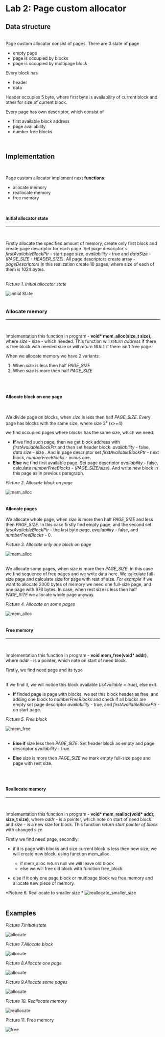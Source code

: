 # Lab 2: Page custom allocator

## **Data structure**

<br>
Page custom allocator consist of pages. There are 3 state of page

- empty page
- page is occupied by blocks
- page is occupied by multipage block

Every block has
- header
- data

Header occupies 5 byte, where first byte is availability of current block
and other for size of current block.

Every page has own descriptor, which consist of

- first available block address
- page availability
- number free blocks

<br>

## **Implementation**
<br>

Page custom allocator implement next **functions**:

- allocate memory
- reallocate memory
- free memory

<br>


#### **Initial allocator state**
---
<br>

Firstly allocate the specified amount of memory, create only first block
and create page descriptor for each page. Set page descriptor's
*firstAvailableBlockPtr* - start page size, *availability* - true and
*dataSize* - *(PAGE_SIZE - HEADER_SIZE)*. All page descriptors create array - 
*pageDescriptors*
In this realization create 10 pages, where size of each of them is 1024 bytes.
<br>
<br>

*Picture 1. Initial allocator state*
<br>


![initial State](./img/initialState.jpg)
<br>
<br>




### **Allocate memory**
---
<br>


Implementation this function in program -  __void* mem_alloc(size_t size)__, where *size* - 
size - which needed. This function will *return address* if there is free block with needed 
size or will *return NULL* if there isn't free page.

When we allocate memory we have 2 variants:
1. When *size* is less then half *PAGE_SIZE*
2. When *size* is more then half *PAGE_SIZE*

<br>
<br>


#### **Allocate block on one page**

<br>

We divide page on blocks, when *size* is less then half *PAGE_SIZE*.
Every page has blocks with the same size, where size 2<sup>x</sup> (x>=4)

we find occupied pages where blocks has the same size, which we need.
- **If** we find such page, then we get block address with *firstAvailableBlockPtr* and then set header 
block: *availability* - false, *data size* - size . And in page descriptor set 
*firstAvailableBlockPtr* - next block, *numberFreeBlocks* - minus one. 
- **Else** we find first available page. Set page descriptor *availability* - false,
calculate *numberFreeBlocks* - *(PAGE_SIZE/size)*. And write new block in this page as in previous 
paragraph.

*Picture 2. Allocate block on page*
<br>


![mem_alloc](./img/memAllocBlock.jpg)
<br>
<br>



#### **Allocate pages**


We allocate whole page, when *size* is more then half *PAGE_SIZE* and less then *PAGE_SIZE*.
In this case firstly find empty page, and the second set *firstAvailableBlockPtr* - the last byte page,
*availability* - false, and *numberFreeBlocks* - 0.


*Picture 3. Allocate only one block on page*
<br>


![mem_alloc](./img/memAllocOnePage.jpg)
<br>
<br>


We allocate some pages, when *size* is more then *PAGE_SIZE*. In this case we find sequence 
of free pages and we write data here. We calculate full-size page and calculate size for page with 
rest of size. *For example* if we want to allocate 2000 bytes of memory we need one full-size page, 
and one page with 976 bytes. In case, when rest size is less then half *PAGE_SIZE* we allocate whole 
page anyway.

*Picture 4. Allocate on some pages*
<br>


![mem_alloc](./img/memAllocSomePages.jpg)
<br>
<br>



#### **Free memory**
---
<br>


Implementation this function in program - __void mem_free(void* addr)__, where *addr* - is a 
pointer, which note on start of need block.

Firstly, we find need page and its type
<br>
<br>


If we find it, we will notice this block available (*isAvailable = true*), else exit.
- **If** finded page is page with blocks, we set this block header as free, and adding one block to
*numberFreeBlocks* and check if all blocks are empty set page descriptor *availability* - true, and
*firstAvailableBlockPtr* - on start page.

*Picture 5. Free block*
<br>


![mem_free](./img/memFreeBlockPage.jpg)
<br>
<br>

- **Else if** size less then *PAGE_SIZE*. Set header block as empty and page descriptor 
*availability* - true.

- **Else** size is more then *PAGE_SIZE* we mark empty full-size page and page with rest size.

<br>
<br>

#### **Reallocate memory**
---
<br>


Implementation this function in program - __void* mem_realloc(void* addr, size_t size)__, 
where *addr* - is a pointer, which note on start of need block and *size* - is a new size for 
block. This function *return start pointer of block* with changed size.

Firstly we find need page, secondly: 
* if it is page with blocks and size current block is less then new size, we will create new block,
using function mem_alloc.
   - if mem_alloc return null we will leave old block
   - else we will free old block with function free_block

* else if it only one page block or multipage block we free memory and allocate new piece of memory.

*Picture 6. Reallocate to smaller size *
![reallocate_smaller_size](./img/reallocSmallerSize.jpg)
<br>
<br>


## Examples



*Picture 7.Initial state*


![allocate](./img/init.jpg)

*Picture 7.Allocate block*


![allocate](./img/allocationBlock.jpg)


*Picture 8.Allocate one page*


![allocate](./img/allocationOnePage.jpg)



*Picture 9.Allocate some pages*


![allocate](./img/allocationOnePage.jpg)



*Picture 10. Reallocate memory*


![reallocate](./img/reallocation.jpg)


Picture 11. Free memory


![free](./img/free.jpg)

